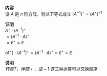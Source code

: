 **内容**  
设 $A$ 是 $n$ 阶方阵，则以下等式成立 $(A^{-1})^\star  
=(A^\star)^{-1}$  
  
**证明**  
$A^\star\cdot (A^{-1})^\star$  
$=(A^{-1}\cdot A)^\star$  
$=E^\star=E$  
  
$(A^\star)\cdot(A^{-1})^\star  
=(A^{-1}\cdot A)^\star=E^\star=E$  
  
**说明**  
$转置T，伴随\star，逆-1$ 这三种运算可以交换顺序  
